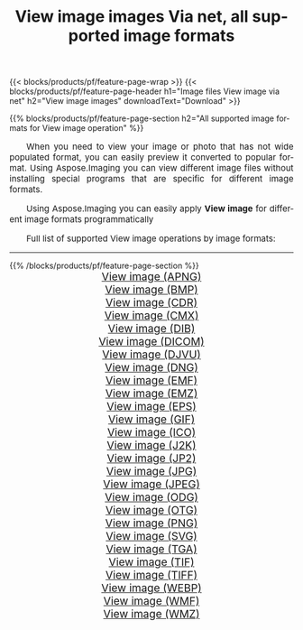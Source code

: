 ﻿---
title: View image images Via net, all supported image formats 
weight: 3920
url: /net/viewer/ 
lang: en
langdirlevel: 2
locales: zh-hans,ja,it,ru,de,es,fr,nl,id,lt,pl,pt,vi,tr,ko,zh-hant,ar,hi,th,sv,cs,uk,he
description: Using Aspose.Imaging you can easily View image images Via net
---

{{< blocks/products/pf/feature-page-wrap >}}
{{< blocks/products/pf/feature-page-header h1="Image files View image via net" h2="View image images" downloadText="Download" >}}


{{% blocks/products/pf/feature-page-section  h2="All supported image formats for View image operation" %}}
<p align="justify" style="text-indent:2em;font-size:15px;">
When you need to view your image or photo that has not wide populated format, you can easily preview it converted to popular format. Using Aspose.Imaging you can view different image files without installing special programs that are specific for different image formats.
</p>
<p align="justify" style="text-indent:2em;font-size:15px;">
Using Aspose.Imaging you can easily apply <b>View image</b> for different image formats programmatically
</p>
<p align="justify" style="text-indent:2em;font-size:15px;">
Full list of supported View image operations by image formats:
</p>
<hr/>
{{% /blocks/products/pf/feature-page-section %}}
<div class="container-fluid productfamilypage bg-gray">
    <div class="convertypes bg-gray agp-content section">
        <div class="container">
		<div class="row other-converters" style="gap: 10px;font-size: 19px;text-align:center;">
		    <div class='col-md-2 other-converter remove-lp remove-rp'><a href="/imaging/net/viewer/apng/" style="padding:15px;">View image (APNG)</a></div><div class='col-md-2 other-converter remove-lp remove-rp'><a href="/imaging/net/viewer/bmp/" style="padding:15px;">View image (BMP)</a></div><div class='col-md-2 other-converter remove-lp remove-rp'><a href="/imaging/net/viewer/cdr/" style="padding:15px;">View image (CDR)</a></div><div class='col-md-2 other-converter remove-lp remove-rp'><a href="/imaging/net/viewer/cmx/" style="padding:15px;">View image (CMX)</a></div><div class='col-md-2 other-converter remove-lp remove-rp'><a href="/imaging/net/viewer/dib/" style="padding:15px;">View image (DIB)</a></div><div class='col-md-2 other-converter remove-lp remove-rp'><a href="/imaging/net/viewer/dicom/" style="padding:15px;">View image (DICOM)</a></div><div class='col-md-2 other-converter remove-lp remove-rp'><a href="/imaging/net/viewer/djvu/" style="padding:15px;">View image (DJVU)</a></div><div class='col-md-2 other-converter remove-lp remove-rp'><a href="/imaging/net/viewer/dng/" style="padding:15px;">View image (DNG)</a></div><div class='col-md-2 other-converter remove-lp remove-rp'><a href="/imaging/net/viewer/emf/" style="padding:15px;">View image (EMF)</a></div><div class='col-md-2 other-converter remove-lp remove-rp'><a href="/imaging/net/viewer/emz/" style="padding:15px;">View image (EMZ)</a></div><div class='col-md-2 other-converter remove-lp remove-rp'><a href="/imaging/net/viewer/eps/" style="padding:15px;">View image (EPS)</a></div><div class='col-md-2 other-converter remove-lp remove-rp'><a href="/imaging/net/viewer/gif/" style="padding:15px;">View image (GIF)</a></div><div class='col-md-2 other-converter remove-lp remove-rp'><a href="/imaging/net/viewer/ico/" style="padding:15px;">View image (ICO)</a></div><div class='col-md-2 other-converter remove-lp remove-rp'><a href="/imaging/net/viewer/j2k/" style="padding:15px;">View image (J2K)</a></div><div class='col-md-2 other-converter remove-lp remove-rp'><a href="/imaging/net/viewer/jp2/" style="padding:15px;">View image (JP2)</a></div><div class='col-md-2 other-converter remove-lp remove-rp'><a href="/imaging/net/viewer/jpg/" style="padding:15px;">View image (JPG)</a></div><div class='col-md-2 other-converter remove-lp remove-rp'><a href="/imaging/net/viewer/jpeg/" style="padding:15px;">View image (JPEG)</a></div><div class='col-md-2 other-converter remove-lp remove-rp'><a href="/imaging/net/viewer/odg/" style="padding:15px;">View image (ODG)</a></div><div class='col-md-2 other-converter remove-lp remove-rp'><a href="/imaging/net/viewer/otg/" style="padding:15px;">View image (OTG)</a></div><div class='col-md-2 other-converter remove-lp remove-rp'><a href="/imaging/net/viewer/png/" style="padding:15px;">View image (PNG)</a></div><div class='col-md-2 other-converter remove-lp remove-rp'><a href="/imaging/net/viewer/svg/" style="padding:15px;">View image (SVG)</a></div><div class='col-md-2 other-converter remove-lp remove-rp'><a href="/imaging/net/viewer/tga/" style="padding:15px;">View image (TGA)</a></div><div class='col-md-2 other-converter remove-lp remove-rp'><a href="/imaging/net/viewer/tif/" style="padding:15px;">View image (TIF)</a></div><div class='col-md-2 other-converter remove-lp remove-rp'><a href="/imaging/net/viewer/tiff/" style="padding:15px;">View image (TIFF)</a></div><div class='col-md-2 other-converter remove-lp remove-rp'><a href="/imaging/net/viewer/webp/" style="padding:15px;">View image (WEBP)</a></div><div class='col-md-2 other-converter remove-lp remove-rp'><a href="/imaging/net/viewer/wmf/" style="padding:15px;">View image (WMF)</a></div><div class='col-md-2 other-converter remove-lp remove-rp'><a href="/imaging/net/viewer/wmz/" style="padding:15px;">View image (WMZ)</a></div>
                </div>
        </div>
    </div>
</div>
<br/>
